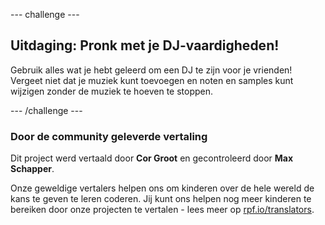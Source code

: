 --- challenge ---

## Uitdaging: Pronk met je DJ-vaardigheden!

Gebruik alles wat je hebt geleerd om een ​​DJ te zijn voor je vrienden! Vergeet niet dat je muziek kunt toevoegen en noten en samples kunt wijzigen zonder de muziek te hoeven te stoppen.

--- /challenge ---

### Door de community geleverde vertaling 

Dit project werd vertaald door **Cor Groot** en gecontroleerd door **Max Schapper**. 

Onze geweldige vertalers helpen ons om kinderen over de hele wereld de kans te geven te leren coderen. Jij kunt ons helpen nog meer kinderen te bereiken door onze projecten te vertalen - lees meer op [rpf.io/translators](https://rpf.io/translators).
